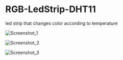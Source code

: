 # RGB-LedStrip-DHT11

led strip that changes color according to temperature

![Screenshot_1](https://github.com/yunusdlszz/RGB-LedStrip-DHT11/assets/72668830/210244a7-93f4-4071-8651-b0b8e7cdd6e9)

![Screenshot_2](https://github.com/yunusdlszz/RGB-LedStrip-DHT11/assets/72668830/8dfecff3-836e-4515-8dd7-6b4eb4047789)


![Screenshot_3](https://github.com/yunusdlszz/RGB-LedStrip-DHT11/assets/72668830/414f5c9e-933f-4550-957e-3ba1474d0b1c)

